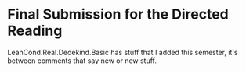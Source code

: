 # Final Submission for the Directed Reading

LeanCond.Real.Dedekind.Basic has stuff that I added this semester, it's between comments that say new or new stuff.

